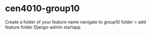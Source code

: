 # cen4010-group10


 Create a folder of your feature name 
 navigate to group10 folder > add feature folder 
 Django-admin startapp <feature name>
  
